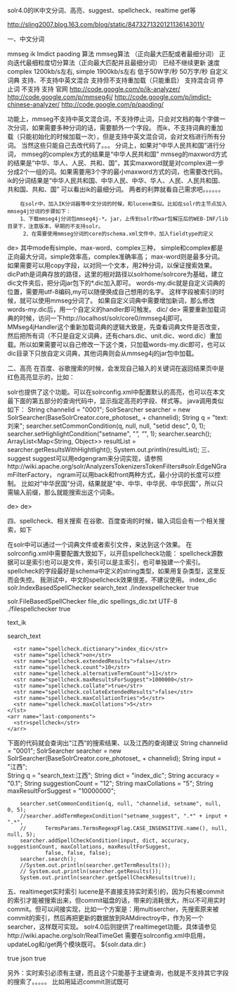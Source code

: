 solr4.0的IK中文分词、高亮、suggest、spellcheck、realtime get等  

http://sling2007.blog.163.com/blog/static/8473271320121136143011/

一、中文分词

 
mmseg
ik
Imdict
paoding
算法
mmseg算法
（正向最大匹配或者最细分词）
正向迭代最细粒度切分算法（正向最大匹配并且最细分词）
                   已经不继续更新
速度
complex 1200kb/s左右,
simple 1900kb/s左右
低于50W字/秒
50万字/秒
自定义词典
支持、不支持中英文混合
支持但不支持重加载（只能重启）
支持混合词
停止词
不支持
支持
官网
http://code.google.com/p/ik-analyzer/
http://code.google.com/p/mmseg4j/
http://code.google.com/p/imdict-chinese-analyzer/
http://code.google.com/p/paoding/

功能上，mmseg不支持中英文混合词，不支持停止词，只会对文档的每个字做一次分词，如果需要多种分词的话，需要额外一个字段。
而ik，不支持词典的重加载（只能初始化的时候加载一次），但是支持中英文混合词，会对文档进行所有分词。
当然这些只能自己去改代码了。。。
分词上，如果对“中华人民共和国”进行分词，
mmseg的complex方式的结果是“中华人民共和国”
mmseg的maxword方式的结果是“中华、华人、人民、共和、国”，其实maxword就是对complex进一步分成2个一组的词。如果需要用3个字的最小maxword方式的词，也需要改代码。
ik的分词结果是“中华人民共和国、中华人民、中华、华人、人民、人民共和国、共和国、共和、国”
可以看出ik的最细分词。
两者的利弊就看自己需求吧。。。。。。

        在solr中，加入IK分词器等中文分词的时候，和lucene类似。比如在solr的主节点加入mmseg4j分词的步骤如下：
        1、下载mmseg4j分词包mmseg4j-*。jar，上传到solr的war包解压后的WEB-INF/lib目录下，注意版本，早期的不支持solr。
         2、在需要使用mmseg分词的core的schema.xml文件中，加入fieldtype的定义
de>         <fieldtype name="textComplex" class="solr.TextField"
			positionIncrementGap="100">
			<analyzer>
				<tokenizer class="com.chenlb.mmseg4j.solr.MMSegTokenizerFactory"
					mode="complex" dicPath="dic/">
				</tokenizer>
			</analyzer>
	 </fieldtype>
	其中mode有simple、max-word、complex三种，
            simple和complex都是正向最大分词，simple效率高，complex准确率高； max-word则是最多分词。
            如果需要可以用copy字段，以对同一个文本，用2种分词，以保证搜索效果。
        dicPath是词典存放的路径，这里的相对路径以solrhome/solrcore为基础，建立dic文件夹后，把分词jar包下的*.dic加入即可。
        words-my.dic就是自定义词典的位置，需要用utf-8编码,my可以随便换成自己想用的名字。
   这样字段被索引的时候，就可以使用mmseg分词了。
如果自定义词典中需要增加新词，那么修改words-my.dic后，用一个自定义的handler即可触发。
<requestHandler name="/mmseg4j" class="com.chenlb.mmseg4j.solr.MMseg4jHandler"> 
<lst name="defaults"> 
<str name="dicPath">dic/</str> 
</lst> 
</requestHandler>de>
 需要重新加载词典的时候，访问一下http://localhost/solr/core0/mmseg4j即可。
MMseg4jHandler这个重新加载词典的逻辑大致是，先查看词典文件是否改变，然后把所有词（不只是自定义词典，还有chars.dic、unit.dic、word.dic）重加载。所以如果需要可以自己修改一下这个类，只加载words-my.dic即可，也可以dic目录下只放自定义词典，其他词典则会从mmseg4j的jar包中加载。

二、高亮
     在百度、谷歌搜索的时候，会发现自己输入的关键词在返回结果页中是红色高亮显示的，比如：


solr也提供了这个功能。可以在solrconfig.xml中配置默认的高亮，也可以在本文最下面的第五部分的查询代码中，显示指定高亮的字段、样式等。
java调用类似如下：
          String channelid = "0001";
        SolrSearcher searcher = new SolrSearcher(BaseSolrCreator.core_photoset_ + channelid);
                 String q = "text:刘来";
                searcher.setCommonCondition(q, null, null, "setid desc", 0, 1);
                searcher.setHighlightCondition("setname", "<em>", "</em>", 1);
                searcher.search();
                ArrayList<Map<String, Object>> resultList = searcher.getResultsWithHightlight();
                System.out.println(resultList);
三、suggest
          suggest可以用edgengram来分词实现，请参照http://wiki.apache.org/solr/AnalyzersTokenizersTokenFilters#solr.EdgeNGramFilterFactory，
ngram可以用back和front两种方式，最小分词的长度可以控制。
比如对“中华民国”分词，结果就是"中、中华、中华民、中华民国"，所以只需输入前缀，那么就能搜索出这个词条。

de><fieldType name="text_general_edge_ngram" class="solr.TextField" positionIncrementGap="100">
   <analyzer type="index">
      <tokenizer class="solr.LowerCaseTokenizerFactory"/>
      <filter class="solr.EdgeNGramFilterFactory" minGramSize="1" maxGramSize="80" side="front"/>
   </analyzer>
   <analyzer type="query">
      <tokenizer class="solr.LowerCaseTokenizerFactory"/>
   </analyzer>
</fieldType>de>


四、spellcheck、相关搜索
在谷歌、百度查询的时候，输入词后会有一个相关搜索，如下

在solr中可以通过一个词典文件或者索引文件，来达到这个效果。
在solrconfig.xml中需要配置大致如下，以开启spellcheck功能：
spellcheck源数据可以是索引也可以是文件，索引可以是主索引，也可单独建一个索引。
spellcheck的字段最好是schema中定义的string类型，如果用复杂类型，这里反而会失控。
我测试中，中文的spellcheck效果很差。不建议使用。
  <searchComponent name="spellcheck" class="solr.SpellCheckComponent">
   <lst name="spellchecker">
      <str name="name">index_dic</str> 
      <str name="classname">solr.IndexBasedSpellChecker</str>
      <str name="field">search_text</str>
      <str name="spellcheckIndexDir">./indexspellchecker</str>
      <str name="buildOnOptimize">true</str>
   </lst>

   <lst name="spellchecker">
      <str name="classname">solr.FileBasedSpellChecker</str>
      <str name="name">file_dic</str>
      <str name="sourceLocation">spellings_dic.txt</str>
      <str name="characterEncoding">UTF-8</str>
      <str name="spellcheckIndexDir">./filespellchecker</str>
      <str name="buildOnOptimize">true</str>
   </lst>

  <str name="queryAnalyzerFieldType">text_ik</str>
  </searchComponent>

  <requestHandler name="/suggest" class="solr.SearchHandler" startup="lazy">
    <lst name="defaults">
     <str name="df">search_text</str>
    
      <str name="spellcheck.dictionary">index_dic</str>
      <str name="spellcheck">on</str>
      <str name="spellcheck.extendedResults">false</str>       
      <str name="spellcheck.count">10</str>
      <str name="spellcheck.alternativeTermCount">11</str>
      <str name="spellcheck.maxResultsForSuggest">1000000</str>       
      <str name="spellcheck.collate">true</str>
      <str name="spellcheck.collateExtendedResults">false</str>  
      <str name="spellcheck.maxCollationTries">5</str>
      <str name="spellcheck.maxCollations">5</str>         
    </lst>
    <arr name="last-components">
      <str>spellcheck</str>
    </arr>
  </requestHandler>

下面的代码就会查询出“江西“的搜索结果、以及江西的查询建议
String channelid = "0001";
        SolrSearcher searcher = new SolrSearcher(BaseSolrCreator.core_photoset_ + channelid);
                String input = "江西";       
        String q = "search_text:江西";
        String dict = "index_dic";
        String accuracy = "0.1";
        String suggestionCount = "12";
        String maxCollations = "5";
        String maxResultForSuggest = "10000000";

        searcher.setCommonCondition(q, null, "channelid, setname", null, 0, 5);
        //searcher.addTermRegexCondition("setname_suggest", ".*" + input + ".*",
        //      TermsParams.TermsRegexpFlag.CASE_INSENSITIVE.name(), null, null, 5);
        searcher.addSpellCheckCondition(input, dict, accuracy, suggestionCount, maxCollations, maxResultForSuggest,
                false, false, false);
        searcher.search();
        //System.out.println(searcher.getTermResults());
        // System.out.println(searcher.getResults());
        System.out.println(searcher.getSpellCheckResults(true));

五、realtimeget实时索引
lucene是不直接支持实时索引的，因为只有被commit的索引才能被搜索出来，但commit磁盘的话，带来的消耗很大，所以不可用实时commit。但可以间接实现，比如一个方案是：用multisercher，先搜索原来被commit的索引，然后再把更新的数据放到RAMdirectroy中，作为另一个searcher，这样既可实现。
solr4.0后则提供了realtimeget功能，具体请参见http://wiki.apache.org/solr/RealTimeGet
需要在solrconfig.xml中启用，updateLog和/get两个模块既可。
    <updateLog>
      <str name="dir">${solr.data.dir:}</str>
    </updateLog>

  <requestHandler name="/get" class="solr.RealTimeGetHandler">
     <lst name="defaults">
       <str name="omitHeader">true</str>
       <str name="wt">json</str>
       <str name="indent">true</str>
     </lst>
  </requestHandler>

另外：实时索引必须有主键，而且这个只能基于主键查询，也就是不支持其它字段的搜索了。。。。。
比如用延迟commit测试既可